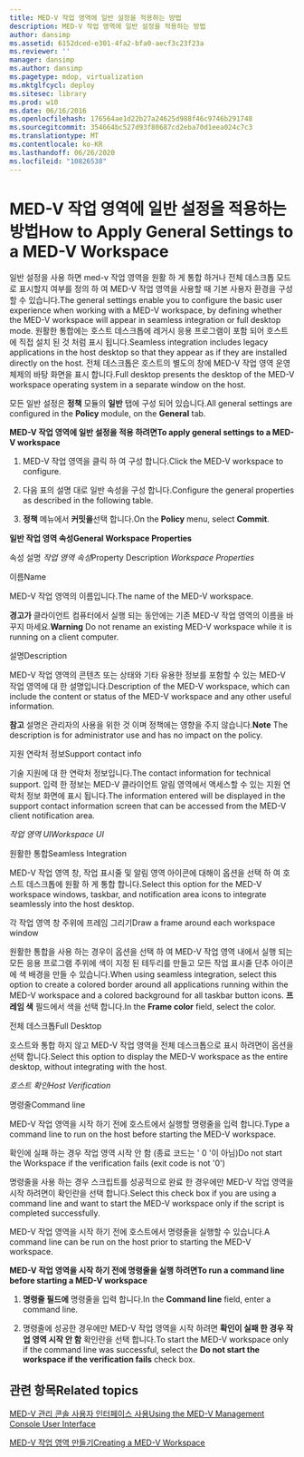 ```yaml
---
title: MED-V 작업 영역에 일반 설정을 적용하는 방법
description: MED-V 작업 영역에 일반 설정을 적용하는 방법
author: dansimp
ms.assetid: 6152dced-e301-4fa2-bfa0-aecf3c23f23a
ms.reviewer: ''
manager: dansimp
ms.author: dansimp
ms.pagetype: mdop, virtualization
ms.mktglfcycl: deploy
ms.sitesec: library
ms.prod: w10
ms.date: 06/16/2016
ms.openlocfilehash: 176564ae1d22b27a24625d988f46c9746b291748
ms.sourcegitcommit: 354664bc527d93f80687cd2eba70d1eea024c7c3
ms.translationtype: MT
ms.contentlocale: ko-KR
ms.lasthandoff: 06/26/2020
ms.locfileid: "10826538"
---
```

# <span data-ttu-id="48474-103">MED-V 작업 영역에 일반 설정을 적용하는 방법</span><span class="sxs-lookup"><span data-stu-id="48474-103">How to Apply General Settings to a MED-V Workspace</span></span>


<span data-ttu-id="48474-104">일반 설정을 사용 하면 med-v 작업 영역을 원활 하 게 통합 하거나 전체 데스크톱 모드로 표시할지 여부를 정의 하 여 MED-V 작업 영역을 사용할 때 기본 사용자 환경을 구성할 수 있습니다.</span><span class="sxs-lookup"><span data-stu-id="48474-104">The general settings enable you to configure the basic user experience when working with a MED-V workspace, by defining whether the MED-V workspace will appear in seamless integration or full desktop mode.</span></span> <span data-ttu-id="48474-105">원활한 통합에는 호스트 데스크톱에 레거시 응용 프로그램이 포함 되어 호스트에 직접 설치 된 것 처럼 표시 됩니다.</span><span class="sxs-lookup"><span data-stu-id="48474-105">Seamless integration includes legacy applications in the host desktop so that they appear as if they are installed directly on the host.</span></span> <span data-ttu-id="48474-106">전체 데스크톱은 호스트의 별도의 창에 MED-V 작업 영역 운영 체제의 바탕 화면을 표시 합니다.</span><span class="sxs-lookup"><span data-stu-id="48474-106">Full desktop presents the desktop of the MED-V workspace operating system in a separate window on the host.</span></span>

<span data-ttu-id="48474-107">모든 일반 설정은 **정책** 모듈의 **일반** 탭에 구성 되어 있습니다.</span><span class="sxs-lookup"><span data-stu-id="48474-107">All general settings are configured in the **Policy** module, on the **General** tab.</span></span>

**<span data-ttu-id="48474-108">MED-V 작업 영역에 일반 설정을 적용 하려면</span><span class="sxs-lookup"><span data-stu-id="48474-108">To apply general settings to a MED-V workspace</span></span>**

1.  <span data-ttu-id="48474-109">MED-V 작업 영역을 클릭 하 여 구성 합니다.</span><span class="sxs-lookup"><span data-stu-id="48474-109">Click the MED-V workspace to configure.</span></span>

2.  <span data-ttu-id="48474-110">다음 표의 설명 대로 일반 속성을 구성 합니다.</span><span class="sxs-lookup"><span data-stu-id="48474-110">Configure the general properties as described in the following table.</span></span>

3.  <span data-ttu-id="48474-111">**정책** 메뉴에서 **커밋을**선택 합니다.</span><span class="sxs-lookup"><span data-stu-id="48474-111">On the **Policy** menu, select **Commit**.</span></span>

**<span data-ttu-id="48474-112">일반 작업 영역 속성</span><span class="sxs-lookup"><span data-stu-id="48474-112">General Workspace Properties</span></span>**

<span data-ttu-id="48474-113">속성 설명 *작업 영역 속성*</span><span class="sxs-lookup"><span data-stu-id="48474-113">Property Description *Workspace Properties*</span></span>

<span data-ttu-id="48474-114">이름</span><span class="sxs-lookup"><span data-stu-id="48474-114">Name</span></span>

<span data-ttu-id="48474-115">MED-V 작업 영역의 이름입니다.</span><span class="sxs-lookup"><span data-stu-id="48474-115">The name of the MED-V workspace.</span></span>

<span data-ttu-id="48474-116">**경고가**  클라이언트 컴퓨터에서 실행 되는 동안에는 기존 MED-V 작업 영역의 이름을 바꾸지 마세요.</span><span class="sxs-lookup"><span data-stu-id="48474-116">**Warning** Do not rename an existing MED-V workspace while it is running on a client computer.</span></span>

 

<span data-ttu-id="48474-117">설명</span><span class="sxs-lookup"><span data-stu-id="48474-117">Description</span></span>

<span data-ttu-id="48474-118">MED-V 작업 영역의 콘텐츠 또는 상태와 기타 유용한 정보를 포함할 수 있는 MED-V 작업 영역에 대 한 설명입니다.</span><span class="sxs-lookup"><span data-stu-id="48474-118">Description of the MED-V workspace, which can include the content or status of the MED-V workspace and any other useful information.</span></span>

<span data-ttu-id="48474-119">**참고**  설명은 관리자의 사용을 위한 것 이며 정책에는 영향을 주지 않습니다.</span><span class="sxs-lookup"><span data-stu-id="48474-119">**Note** The description is for administrator use and has no impact on the policy.</span></span>

 

<span data-ttu-id="48474-120">지원 연락처 정보</span><span class="sxs-lookup"><span data-stu-id="48474-120">Support contact info</span></span>

<span data-ttu-id="48474-121">기술 지원에 대 한 연락처 정보입니다.</span><span class="sxs-lookup"><span data-stu-id="48474-121">The contact information for technical support.</span></span> <span data-ttu-id="48474-122">입력 한 정보는 MED-V 클라이언트 알림 영역에서 액세스할 수 있는 지원 연락처 정보 화면에 표시 됩니다.</span><span class="sxs-lookup"><span data-stu-id="48474-122">The information entered will be displayed in the support contact information screen that can be accessed from the MED-V client notification area.</span></span>

*<span data-ttu-id="48474-123">작업 영역 UI</span><span class="sxs-lookup"><span data-stu-id="48474-123">Workspace UI</span></span>*

<span data-ttu-id="48474-124">원활한 통합</span><span class="sxs-lookup"><span data-stu-id="48474-124">Seamless Integration</span></span>

<span data-ttu-id="48474-125">MED-V 작업 영역 창, 작업 표시줄 및 알림 영역 아이콘에 대해이 옵션을 선택 하 여 호스트 데스크톱에 원활 하 게 통합 합니다.</span><span class="sxs-lookup"><span data-stu-id="48474-125">Select this option for the MED-V workspace windows, taskbar, and notification area icons to integrate seamlessly into the host desktop.</span></span>

<span data-ttu-id="48474-126">각 작업 영역 창 주위에 프레임 그리기</span><span class="sxs-lookup"><span data-stu-id="48474-126">Draw a frame around each workspace window</span></span>

<span data-ttu-id="48474-127">원활한 통합을 사용 하는 경우이 옵션을 선택 하 여 MED-V 작업 영역 내에서 실행 되는 모든 응용 프로그램 주위에 색이 지정 된 테두리를 만들고 모든 작업 표시줄 단추 아이콘에 색 배경을 만들 수 있습니다.</span><span class="sxs-lookup"><span data-stu-id="48474-127">When using seamless integration, select this option to create a colored border around all applications running within the MED-V workspace and a colored background for all taskbar button icons.</span></span> <span data-ttu-id="48474-128">**프레임 색** 필드에서 색을 선택 합니다.</span><span class="sxs-lookup"><span data-stu-id="48474-128">In the **Frame color** field, select the color.</span></span>

<span data-ttu-id="48474-129">전체 데스크톱</span><span class="sxs-lookup"><span data-stu-id="48474-129">Full Desktop</span></span>

<span data-ttu-id="48474-130">호스트와 통합 하지 않고 MED-V 작업 영역을 전체 데스크톱으로 표시 하려면이 옵션을 선택 합니다.</span><span class="sxs-lookup"><span data-stu-id="48474-130">Select this option to display the MED-V workspace as the entire desktop, without integrating with the host.</span></span>

*<span data-ttu-id="48474-131">호스트 확인</span><span class="sxs-lookup"><span data-stu-id="48474-131">Host Verification</span></span>*

<span data-ttu-id="48474-132">명령줄</span><span class="sxs-lookup"><span data-stu-id="48474-132">Command line</span></span>

<span data-ttu-id="48474-133">MED-V 작업 영역을 시작 하기 전에 호스트에서 실행할 명령줄을 입력 합니다.</span><span class="sxs-lookup"><span data-stu-id="48474-133">Type a command line to run on the host before starting the MED-V workspace.</span></span>

<span data-ttu-id="48474-134">확인에 실패 하는 경우 작업 영역 시작 안 함 (종료 코드는 ' 0 '이 아님)</span><span class="sxs-lookup"><span data-stu-id="48474-134">Do not start the Workspace if the verification fails (exit code is not '0')</span></span>

<span data-ttu-id="48474-135">명령줄을 사용 하는 경우 스크립트를 성공적으로 완료 한 경우에만 MED-V 작업 영역을 시작 하려면이 확인란을 선택 합니다.</span><span class="sxs-lookup"><span data-stu-id="48474-135">Select this check box if you are using a command line and want to start the MED-V workspace only if the script is completed successfully.</span></span>

 

<span data-ttu-id="48474-136">MED-V 작업 영역을 시작 하기 전에 호스트에서 명령줄을 실행할 수 있습니다.</span><span class="sxs-lookup"><span data-stu-id="48474-136">A command line can be run on the host prior to starting the MED-V workspace.</span></span>

**<span data-ttu-id="48474-137">MED-V 작업 영역을 시작 하기 전에 명령줄을 실행 하려면</span><span class="sxs-lookup"><span data-stu-id="48474-137">To run a command line before starting a MED-V workspace</span></span>**

1.  <span data-ttu-id="48474-138">**명령줄 필드에** 명령줄을 입력 합니다.</span><span class="sxs-lookup"><span data-stu-id="48474-138">In the **Command line** field, enter a command line.</span></span>

2.  <span data-ttu-id="48474-139">명령줄에 성공한 경우에만 MED-V 작업 영역을 시작 하려면 **확인이 실패 한 경우 작업 영역 시작 안 함** 확인란을 선택 합니다.</span><span class="sxs-lookup"><span data-stu-id="48474-139">To start the MED-V workspace only if the command line was successful, select the **Do not start the workspace if the verification fails** check box.</span></span>

## <span data-ttu-id="48474-140">관련 항목</span><span class="sxs-lookup"><span data-stu-id="48474-140">Related topics</span></span>


[<span data-ttu-id="48474-141">MED-V 관리 콘솔 사용자 인터페이스 사용</span><span class="sxs-lookup"><span data-stu-id="48474-141">Using the MED-V Management Console User Interface</span></span>](using-the-med-v-management-console-user-interface.md)

[<span data-ttu-id="48474-142">MED-V 작업 영역 만들기</span><span class="sxs-lookup"><span data-stu-id="48474-142">Creating a MED-V Workspace</span></span>](creating-a-med-v-workspacemedv-10-sp1.md)

 

 





